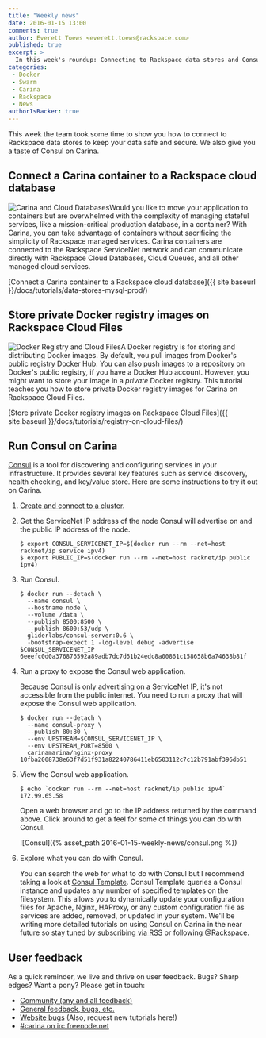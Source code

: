 ```yaml
---
title: "Weekly news"
date: 2016-01-15 13:00
comments: true
author: Everett Toews <everett.toews@rackspace.com>
published: true
excerpt: >
  In this week's roundup: Connecting to Rackspace data stores and Consul on Carina.
categories:
 - Docker
 - Swarm
 - Carina
 - Rackspace
 - News
authorIsRacker: true
---
```


This week the team took some time to show you how to connect to Rackspace data stores to keep your data safe and secure. We also give you a taste of Consul on Carina.

## Connect a Carina container to a Rackspace cloud database

<img class="right" style="max-height: 50; width: auto;"  src="{% asset_path data-stores-mysql-prod/carina-and-cloud-databases.png %}" alt="Carina and Cloud Databases"/>Would you like to move your application to containers but are overwhelmed with the complexity of managing stateful services, like a mission-critical production database, in a container? With Carina, you can take advantage of containers without sacrificing the simplicity of Rackspace managed services. Carina containers are connected to the Rackspace ServiceNet network and can communicate directly with Rackspace Cloud Databases, Cloud Queues, and all other managed cloud services.

[Connect a Carina container to a Rackspace cloud database]({{ site.baseurl }}/docs/tutorials/data-stores-mysql-prod/)

## Store private Docker registry images on Rackspace Cloud Files

<img class="right" style="max-height: 50; width: auto;" src="{% asset_path registry-on-cloud-files/docker-registry-and-cloud-files.png %}" alt="Docker Registry and Cloud Files"/>A Docker registry is for storing and distributing Docker images. By default, you pull images from Docker's public registry Docker Hub. You can also push images to a repository on Docker's public registry, if you have a Docker Hub account. However, you might want to store your image in a _private_ Docker registry. This tutorial teaches you how to store private Docker registry images for Carina on Rackspace Cloud Files.

[Store private Docker registry images on Rackspace Cloud Files]({{ site.baseurl }}/docs/tutorials/registry-on-cloud-files/)

## Run Consul on Carina

[Consul](https://www.consul.io) is a tool for discovering and configuring services in your infrastructure. It provides several key features such as service discovery, health checking, and key/value store. Here are some instructions to try it out on Carina.

1. [Create and connect to a cluster](/docs/tutorials/create-connect-cluster/).

1. Get the ServiceNet IP address of the node Consul will advertise on and the public IP address of the node.

    ```
    $ export CONSUL_SERVICENET_IP=$(docker run --rm --net=host racknet/ip service ipv4)
    $ export PUBLIC_IP=$(docker run --rm --net=host racknet/ip public ipv4)
    ```

1. Run Consul.

    ```
    $ docker run --detach \
      --name consul \
      --hostname node \
      --volume /data \
      --publish 8500:8500 \
      --publish 8600:53/udp \
      gliderlabs/consul-server:0.6 \
      -bootstrap-expect 1 -log-level debug -advertise $CONSUL_SERVICENET_IP
    6eeefc0d0a376876592a89adb7dc7d61b24edc8a00861c158658b6a74638b81f
    ```

1. Run a proxy to expose the Consul web application.

    Because Consul is only advertising on a ServiceNet IP, it's not accessible from the public internet. You need to run a proxy that will expose the Consul web application.

    ```
    $ docker run --detach \
      --name consul-proxy \
      --publish 80:80 \
      --env UPSTREAM=$CONSUL_SERVICENET_IP \
      --env UPSTREAM_PORT=8500 \
      carinamarina/nginx-proxy
    10fba2008738e63f7d51f931a82240786411eb6503112c7c12b791abf396db51
    ```

1. View the Consul web application.

    ```
    $ echo `docker run --rm --net=host racknet/ip public ipv4`
    172.99.65.58
    ```

    Open a web browser and go to the IP address returned by the command above. Click around to get a feel for some of things you can do with Consul.

    ![Consul]({% asset_path 2016-01-15-weekly-news/consul.png %})

1. Explore what you can do with Consul.

    You can search the web for what to do with Consul but I recommend taking a look at [Consul Template](https://www.hashicorp.com/blog/introducing-consul-template.html). Consul Template queries a Consul instance and updates any number of specified templates on the filesystem. This allows you to dynamically update your configuration files for Apache, Nginx, HAProxy, or any custom configuration file as services are added, removed, or updated in your system. We'll be writing more detailed tutorials on using Consul on Carina in the near future so stay tuned by [subscribing via RSS](https://getcarina.com/blog/atom.xml) or following [@Rackspace](https://twitter.com/rackspace).

## User feedback

As a quick reminder, we live and thrive on user feedback. Bugs? Sharp edges? Want a pony? Please get in touch:

* [Community (any and all feedback)](https://community.getcarina.com/)
* [General feedback, bugs, etc.](https://github.com/getcarina/feedback)
* [Website bugs](https://github.com/getcarina/getcarina.com/issues) (Also, request new tutorials here!)
* [#carina on irc.freenode.net](https://botbot.me/freenode/carina/)
